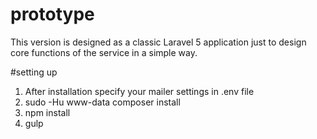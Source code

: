# prototype
This version is designed as a classic Laravel 5 application just to design core functions of the service in a simple way.

#setting up
1) After installation specify your mailer settings in .env file <br />
2) sudo -Hu www-data composer install <br />
3) npm install <br />
4) gulp <br />
